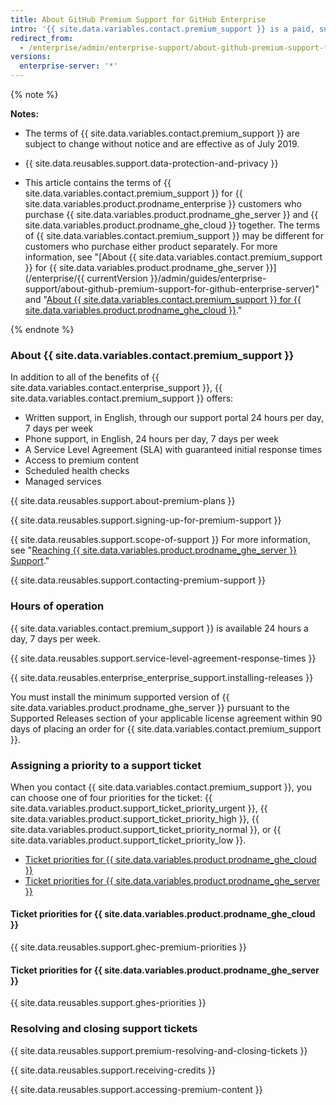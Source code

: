 ```yaml
---
title: About GitHub Premium Support for GitHub Enterprise
intro: '{{ site.data.variables.contact.premium_support }} is a paid, supplemental support offering for {{ site.data.variables.product.prodname_enterprise }} customers.'
redirect_from:
  - /enterprise/admin/enterprise-support/about-github-premium-support-for-github-enterprise
versions:
  enterprise-server: '*'
---
```


{% note %}

**Notes:**

- The terms of {{ site.data.variables.contact.premium_support }} are subject to change without notice and are effective as of July 2019.

- {{ site.data.reusables.support.data-protection-and-privacy }}

- This article contains the terms of {{ site.data.variables.contact.premium_support }} for {{ site.data.variables.product.prodname_enterprise }} customers who purchase {{ site.data.variables.product.prodname_ghe_server }} and {{ site.data.variables.product.prodname_ghe_cloud }} together. The terms of {{ site.data.variables.contact.premium_support }} may be different for customers who purchase either product separately. For more information, see "[About {{ site.data.variables.contact.premium_support }} for {{ site.data.variables.product.prodname_ghe_server }}](/enterprise/{{ currentVersion }}/admin/guides/enterprise-support/about-github-premium-support-for-github-enterprise-server)" and "<a href="/articles/about-github-premium-support-for-github-enterprise-cloud" class="dotcom-only">About {{ site.data.variables.contact.premium_support }} for {{ site.data.variables.product.prodname_ghe_cloud }}</a>."

{% endnote %}

### About {{ site.data.variables.contact.premium_support }}

In addition to all of the benefits of {{ site.data.variables.contact.enterprise_support }}, {{ site.data.variables.contact.premium_support }} offers:
  - Written support, in English, through our support portal 24 hours per day, 7 days per week
  - Phone support, in English, 24 hours per day, 7 days per week
  - A Service Level Agreement (SLA) with guaranteed initial response times
  - Access to premium content
  - Scheduled health checks
  - Managed services

{{ site.data.reusables.support.about-premium-plans }}

{{ site.data.reusables.support.signing-up-for-premium-support }}

{{ site.data.reusables.support.scope-of-support }} For more information, see "[Reaching {{ site.data.variables.product.prodname_ghe_server }} Support](/enterprise/admin/guides/enterprise-support/reaching-github-support)."

{{ site.data.reusables.support.contacting-premium-support }}

### Hours of operation

{{ site.data.variables.contact.premium_support }} is available 24 hours a day, 7 days per week.

{{ site.data.reusables.support.service-level-agreement-response-times }}

{{ site.data.reusables.enterprise_enterprise_support.installing-releases }}

You must install the minimum supported version of {{ site.data.variables.product.prodname_ghe_server }} pursuant to the Supported Releases section of your applicable license agreement within 90 days of placing an order for {{ site.data.variables.contact.premium_support }}.

### Assigning a priority to a support ticket

When you contact {{ site.data.variables.contact.premium_support }}, you can choose one of four priorities for the ticket: {{ site.data.variables.product.support_ticket_priority_urgent }}, {{ site.data.variables.product.support_ticket_priority_high }}, {{ site.data.variables.product.support_ticket_priority_normal }}, or {{ site.data.variables.product.support_ticket_priority_low }}.

- [Ticket priorities for {{ site.data.variables.product.prodname_ghe_cloud }}](#ticket-priorities-for-github-enterprise-cloud)
- [Ticket priorities for {{ site.data.variables.product.prodname_ghe_server }}](#ticket-priorities-for-github-enterprise-server)

#### Ticket priorities for {{ site.data.variables.product.prodname_ghe_cloud }}

{{ site.data.reusables.support.ghec-premium-priorities }}

#### Ticket priorities for {{ site.data.variables.product.prodname_ghe_server }}

{{ site.data.reusables.support.ghes-priorities }}

### Resolving and closing support tickets

{{ site.data.reusables.support.premium-resolving-and-closing-tickets }}

{{ site.data.reusables.support.receiving-credits }}

{{ site.data.reusables.support.accessing-premium-content }}
